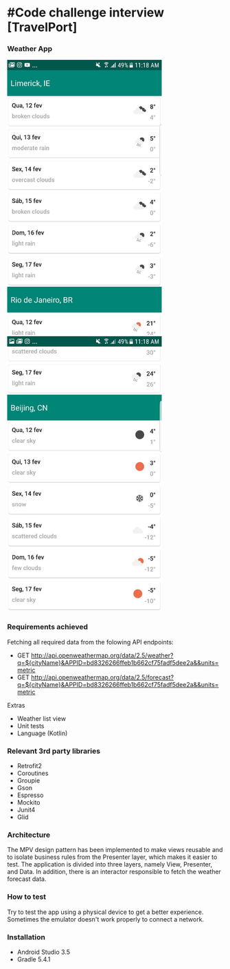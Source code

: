 #Code challenge interview [TravelPort]
==================================

### Weather App <br/>

<img src ="https://github.com/douglasalipio/travel_port_code_douglas_challage/blob/master/app/photo1.jpg"  width="360"/>&nbsp;&nbsp;
<img src ="https://github.com/douglasalipio/travel_port_code_douglas_challage/blob/master/app/foto2.jpg" width="360" />&nbsp;&nbsp;

### Requirements achieved

Fetching all required data from the folowing API endpoints:

- GET http://api.openweathermap.org/data/2.5/weather?q=${cityName}&APPID=bd8326266ffeb1b662cf75fadf5dee2a&&units=metric
- GET http://api.openweathermap.org/data/2.5/forecast?q=${cityName}&APPID=bd8326266ffeb1b662cf75fadf5dee2a&&units=metric

Extras

- Weather list view
- Unit tests
- Language (Kotlin)

### Relevant 3rd party libraries

- Retrofit2
- Coroutines
- Groupie
- Gson
- Espresso
- Mockito
- Junit4 
- Glid 

### Architecture

The MPV design pattern has been implemented to make views reusable and to isolate business rules from the Presenter layer, which makes it easier to test.
The application is divided into three layers, namely View, Presenter, and Data. In addition, there is an interactor responsible to fetch the weather forecast data.

### How to test

Try to test the app using a physical device to get a better experience. Sometimes the emulator doesn't work properly to connect a network.

### Installation

- Android Studio 3.5
- Gradle 5.4.1

